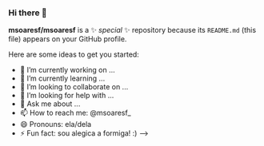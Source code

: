 ### Hi there 👋

**msoaresf/msoaresf** is a ✨ _special_ ✨ repository because its `README.md` (this file) appears on your GitHub profile.

Here are some ideas to get you started:

- 🔭 I’m currently working on ...
- 🌱 I’m currently learning ...
- 👯 I’m looking to collaborate on ...
- 🤔 I’m looking for help with ...
- 💬 Ask me about ...
- 📫 How to reach me: @msoaresf_
- 😄 Pronouns: ela/dela
- ⚡ Fun fact: sou alegica a formiga! :)
-->
